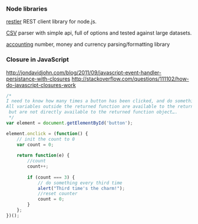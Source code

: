 ### Node libraries

[restler](https://github.com/danwrong/restler) REST client library for node.js.

[CSV](https://github.com/wdavidw/node-csv) parser with simple api, full of options and tested against large datasets.

[accounting](https://github.com/josscrowcroft/accounting.js) number, money and currency parsing/formatting library 

### Closure in JavaScript

http://jondavidjohn.com/blog/2011/09/javascript-event-handler-persistance-with-closures
http://stackoverflow.com/questions/111102/how-do-javascript-closures-work

```javascript
/*
I need to know how many times a button has been clicked, and do something on every third click…
All variables outside the returned function are available to the returned function, 
 but are not directly available to the returned function object….
 */
var element = document.getElementById('button');

element.onclick = (function() {
    // init the count to 0
    var count = 0;
    
    return function(e) {
        //count
        count++;
    
        if (count === 3) {
            // do something every third time
            alert("Third time's the charm!");
            //reset counter
            count = 0;
        }
    };
})();

```

